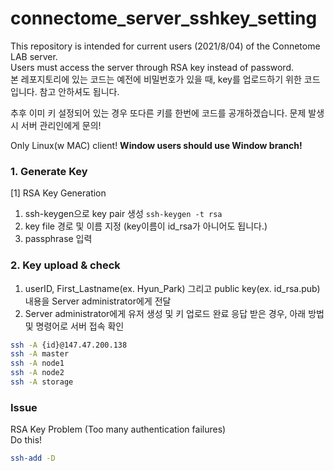 # connectome_server_sshkey_setting 
This repository is intended for current users (2021/8/04) of the Connetome LAB server.   
Users must access the server through RSA key instead of password.   
본 레포지토리에 있는 코드는 예전에 비밀번호가 있을 때, key를 업로드하기 위한 코드입니다. 참고 안하셔도 됩니다. 

추후 이미 키 설정되어 있는 경우 또다른 키를 한번에 코드를 공개하겠습니다.
문제 발생 시 서버 관리인에게 문의!

Only Linux(w MAC) client! **Window users should use Window branch!**

### 1. Generate Key

[1] RSA Key Generation
1. ssh-keygen으로 key pair 생성 ```ssh-keygen -t rsa```
2. key file 경로 및 이름 지정 (key이름이 id_rsa가 아니어도 됩니다.)
3. passphrase 입력 

### 2. Key upload & check
1. userID, First_Lastname(ex. Hyun_Park) 그리고 public key(ex. id_rsa.pub)내용을 Server administrator에게 전달
2. Server administrator에게 유저 생성 및 키 업로드 완료 응답 받은 경우, 아래 방법 및 명령어로 서버 접속 확인

```bash
ssh -A {id}@147.47.200.138
ssh -A master
ssh -A node1
ssh -A node2
ssh -A storage
```

### Issue
RSA Key Problem (Too many authentication failures)   
Do this!
```bash
ssh-add -D 
```
